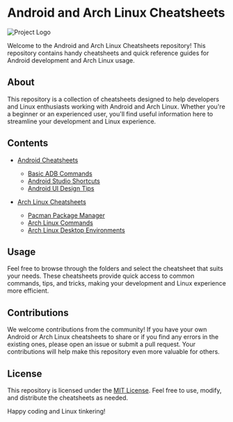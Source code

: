# Android and Arch Linux Cheatsheets

![Project Logo](obsidian_logo_image.png)

Welcome to the Android and Arch Linux Cheatsheets repository! This repository contains handy cheatsheets and quick reference guides for Android development and Arch Linux usage.

## About

This repository is a collection of cheatsheets designed to help developers and Linux enthusiasts working with Android and Arch Linux. Whether you're a beginner or an experienced user, you'll find useful information here to streamline your development and Linux experience.

## Contents

- [Android Cheatsheets](/android/Android.md)
  - [Basic ADB Commands](android/basic-adb-commands.md)
  - [Android Studio Shortcuts](android/android-studio-shortcuts.md)
  - [Android UI Design Tips](android/android-ui-design-tips.md)

- [Arch Linux Cheatsheets](arch-linux/)
  - [Pacman Package Manager](arch-linux/pacman-package-manager.md)
  - [Arch Linux Commands](arch-linux/arch-linux-commands.md)
  - [Arch Linux Desktop Environments](arch-linux/arch-linux-desktop-environments.md)

## Usage

Feel free to browse through the folders and select the cheatsheet that suits your needs. These cheatsheets provide quick access to common commands, tips, and tricks, making your development and Linux experience more efficient.

## Contributions

We welcome contributions from the community! If you have your own Android or Arch Linux cheatsheets to share or if you find any errors in the existing ones, please open an issue or submit a pull request. Your contributions will help make this repository even more valuable for others.

## License

This repository is licensed under the [MIT License](LICENSE.md). Feel free to use, modify, and distribute the cheatsheets as needed.

Happy coding and Linux tinkering!
